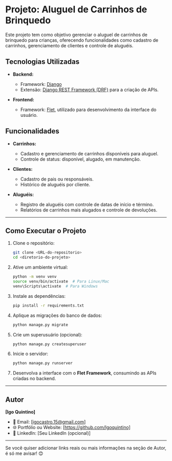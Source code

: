# **Projeto: Aluguel de Carrinhos de Brinquedo**

Este projeto tem como objetivo gerenciar o aluguel de carrinhos de brinquedo para crianças, oferecendo funcionalidades como cadastro de carrinhos, gerenciamento de clientes e controle de aluguéis.

## **Tecnologias Utilizadas**

- **Backend:**
  - Framework: [Django](https://www.djangoproject.com/)
  - Extensão: [Django REST Framework (DRF)](https://www.django-rest-framework.org/) para a criação de APIs.

- **Frontend:**
  - Framework: [Flet](https://flet.dev/), utilizado para desenvolvimento da interface do usuário.

## **Funcionalidades**

- **Carrinhos:**
  - Cadastro e gerenciamento de carrinhos disponíveis para aluguel.
  - Controle de status: disponível, alugado, em manutenção.
  
- **Clientes:**
  - Cadastro de pais ou responsáveis.
  - Histórico de aluguéis por cliente.

- **Aluguéis:**
  - Registro de aluguéis com controle de datas de início e término.
  - Relatórios de carrinhos mais alugados e controle de devoluções.

---

## **Como Executar o Projeto**

1. Clone o repositório:
   ```bash
   git clone <URL-do-repositorio>
   cd <diretorio-do-projeto>
   ```

2. Ative um ambiente virtual:
   ```bash
   python -m venv venv
   source venv/bin/activate  # Para Linux/Mac
   venv\Scripts\activate  # Para Windows
   ```

3. Instale as dependências:
   ```bash
   pip install -r requirements.txt
   ```

4. Aplique as migrações do banco de dados:
   ```bash
   python manage.py migrate
   ```

5. Crie um superusuário (opcional):
   ```bash
   python manage.py createsuperuser
   ```

6. Inicie o servidor:
   ```bash
   python manage.py runserver
   ```

7. Desenvolva a interface com o **Flet Framework**, consumindo as APIs criadas no backend.

---

## **Autor**

**[Igo Quintino]**

- 📧 Email: [igocastro.15@gmail.com]
- 🌐 Portfólio ou Website: [https://github.com/Igoquintino]
- 💼 LinkedIn: [Seu LinkedIn (opcional)]
---

Se você quiser adicionar links reais ou mais informações na seção de Autor, é só me avisar! 😊
